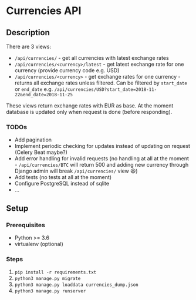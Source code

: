 # Currencies API

## Description

There are 3 views:

- `/api/currencies/` - get all currencies with latest exchange rates
- `/api/currencies/<currency>/latest` - get latest exchange rate for one currency (provide currency code e.g. USD)
- `/api/currencies/<currency>` - get exchange rates for one currency - returns all exchange rates unless filtered. Can be filtered by `start_date` or `end_date` e.g. `/api/currencies/USD?start_date=2018-11-22&end_date=2018-11-25`

These views return exchange rates with EUR as base. At the moment database is updated only when request is done (before responding).

### TODOs

- Add pagination
- Implement periodic checking for updates instead of updating on request (Celery Beat maybe?)
- Add error handling for invalid requests (no handling at all at the moment - `/api/currencies/BTC` will return 500 and adding new currency through Django admin will break `/api/currencies/` view 😆)
- Add tests (no tests at all at the moment)
- Configure PostgreSQL instead of sqlite
- ...

## Setup

### Prerequisites

- Python >= 3.6
- virtualenv (optional)

### Steps

1. `pip install -r requirements.txt`
2. `python3 manage.py migrate`
3. `python3 manage.py loaddata currencies_dump.json`
4. `python3 manage.py runserver`
